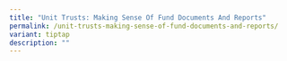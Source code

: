 ```yaml
---
title: "Unit Trusts: Making Sense Of Fund Documents And Reports"
permalink: /unit-trusts-making-sense-of-fund-documents-and-reports/
variant: tiptap
description: ""
---
```

